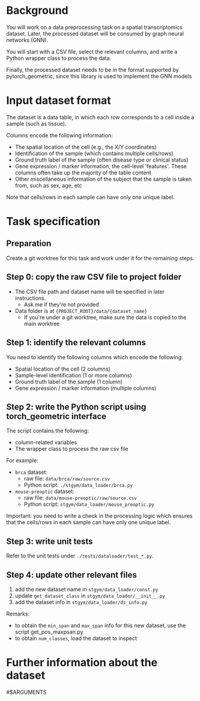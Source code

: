 # Background

You will work on a data preprocessing task on a spatial transcriptomics dataset. Later, the processed dataset will be consumed by graph neural networks (GNN).

You will start with a CSV file, select the relevant columns, and write a Python wrapper class to process the data.

Finally, the processed dataset needs to be in the format supported by pytorch_geometric, since this library is used to implement the GNN models


# Input dataset format

The dataset is a data table, in which each row corresponds to a cell inside a sample (such as tissue).

Columns encode the following information:

- The spatial location of the cell (e.g., the X/Y coordinates)
- Identification of the sample (which contains multiple cells/rows)
- Ground truth label of the sample (often disease type or clinical status)
- Gene expression / marker information, the cell-level 'features'. These columns often take up the majority of the table content
- Other miscellaneous information of the subject that the sample is taken from, such as sex, age, etc

Note that cells/rows in each sample can have only one unique label.

# Task specification

## Preparation

Create a git worktree for this task and work under it for the remaining steps.

## Step 0: copy the raw CSV file to project folder

- The CSV file path and dataset name will be specified in later instructions.
  - Ask me if they're not provided
- Data folder is at `{PROJECT_ROOT}/data/{dataset_name}`
  - If you're under a git worktree, make sure the data is copied to the main worktree

## Step 1: identify the relevant columns

You need to identify the following columns which encode the following:

- Spatial location of the cell (2 columns)
- Sample-level identification (1 or more columns)
- Ground truth label of the sample (1 column)
- Gene expression / marker information (multiple columns)


## Step 2: write the Python script using torch_geometric interface

The script contains the following:

- column-related variables
- The wrapper class to process the raw csv file

For example:

- `brca` dataset:
   - raw file: `data/brca/raw/source.csv`
   - Python script: `./stgym/data_loader/brca.py`
- `mouse-preoptic` dataset:
   - raw file: `data/mouse-preoptic/raw/source.csv`
   - Python script: `stgym/data_loader/mouse_preoptic.py`

Important: you need to write a check in the processing logic which ensures that the cells/rows in each sample can have only one unique label.

## Step 3: write unit tests

Refer to the unit tests under `./tests/dataloader/test_*.py`.

## Step 4: update other relevant files

1. add the new dataset name in `stgym/data_loader/const.py`
2. update `get_dataset_class` in `stgym/data_loader/__init__.py`
3. add the dataset info in `stgym/data_loader/ds_info.py`

Remarks:

- to obtain the `min_span` and `max_span` info for this new dataset, use the script get_pos_maxpsan.py
- to obtain `num_classes`, load the dataset to inspect

# Further information about the dataset

#$ARGUMENTS
